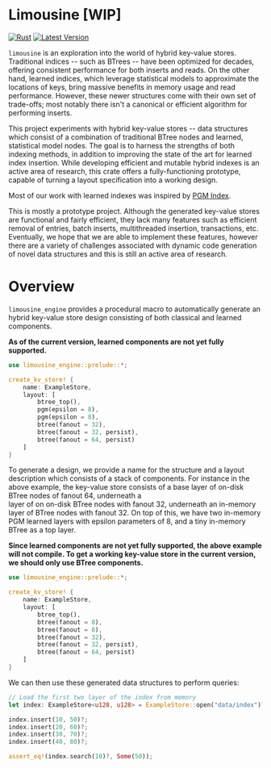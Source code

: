 # Limousine [WIP]

[![Rust](https://github.com/LevKruglyak/limousine/actions/workflows/rust.yml/badge.svg)](https://github.com/LevKruglyak/limousine/actions/workflows/rust.yml)
[![Latest Version](https://img.shields.io/crates/v/limousine_engine.svg)](https://crates.io/crates/limousine_engine)

`limousine` is an exploration into the world of hybrid key-value stores. Traditional indices 
-- such as BTrees -- have been optimized for decades, offering consistent performance for both 
inserts and reads. On the other hand, learned indices, which leverage statistical models to 
approximate the locations of keys, bring massive benefits in memory usage and read performance. 
However, these newer structures come with their own set of trade-offs; most notably there isn't 
a canonical or efficient algorithm for performing inserts.

This project experiments with hybrid key-value stores -- data structures which consist of a 
combination of traditional BTree nodes and learned, statistical model nodes. The goal is to harness
the strengths of both indexing methods, in addition to improving the state of the art for learned 
index insertion. While developing efficient and mutable hybrid indexes is an active area of research, 
this crate offers a fully-functioning prototype, capable of turning a layout specification into a 
working design.

Most of our work with learned indexes was inspired by 
[PGM Index](https://github.com/gvinciguerra/PGM-index).

This is mostly a prototype project. Although the generated key-value stores are functional and 
fairly efficient, they lack many features such as efficient removal of entries, batch inserts, 
multithreaded insertion, transactions, etc. Eventually, we hope that we are able to implement these 
features, however there are a variety of challenges associated with dynamic code generation of novel 
data structures and this is still an active area of research.

# Overview

`limousine_engine` provides a procedural macro to automatically
generate an hybrid key-value store design consisting of both
classical and learned components.

**As of the current version, learned components are not yet fully
supported.**

```rust
use limousine_engine::prelude::*;

create_kv_store! {
    name: ExampleStore,
    layout: [
        btree_top(),
        pgm(epsilon = 8),
        pgm(epsilon = 8),
        btree(fanout = 32),
        btree(fanout = 32, persist),
        btree(fanout = 64, persist)   
    ]
}
```

To generate a design, we provide a name for the structure and a
layout description which consists of a stack of components. For
instance in the above example, the key-value store consists of
a base layer of on-disk BTree nodes of fanout 64, underneath a  
layer of on on-disk BTree nodes with fanout 32, underneath an
in-memory layer of BTree nodes with fanout 32. On top of this, we
have two in-memory PGM learned layers with epsilon parameters of 8,
and a tiny in-memory BTree as a top layer.

**Since learned components are not yet fully supported, the above example
will not compile. To get a working key-value store in the current version,
we should only use BTree components.**

```rust
use limousine_engine::prelude::*;

create_kv_store! {
    name: ExampleStore,
    layout: [
        btree_top(),
        btree(fanout = 8),
        btree(fanout = 8),
        btree(fanout = 32),
        btree(fanout = 32, persist),
        btree(fanout = 64, persist)   
    ]
}
```

We can then use these generated data structures to perform queries:

```rust
// Load the first two layer of the index from memory
let index: ExampleStore<u128, u128> = ExampleStore::open("data/index")?;

index.insert(10, 50)?;
index.insert(20, 60)?;
index.insert(30, 70)?;
index.insert(40, 80)?;

assert_eq!(index.search(10)?, Some(50));
```
